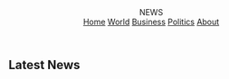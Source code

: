 <!DOCTYPE html>
<html lang="en">
<head>
  <meta charset="UTF-8" />
  <meta name="viewport" content="width=device-width,initial-scale=1" />
  <title>NEWS - Modern News Platform</title>
  <meta name="description" content="A modern news platform featuring the latest headlines and in-depth stories." />
  <link href="https://fonts.googleapis.com/css?family=Inter:400,700&display=swap" rel="stylesheet" />
  <link rel="stylesheet" href="styles.css" />
  <link rel="stylesheet" href="https://cdnjs.cloudflare.com/ajax/libs/font-awesome/6.4.2/css/all.min.css" />
</head>
<body>
  <div class="main-wrapper">
    <header class="main-header">
      <div class="header-left">
        <span class="logo-icon"><i class="fa fa-newspaper"></i></span>
        <span class="logo-title">NEWS</span>
      </div>
      <nav class="main-nav">
        <a href="#">Home</a>
        <a href="#">World</a>
        <a href="#">Business</a>
        <a href="#">Politics</a>
        <a href="#">About <i class="fa fa-chevron-right" style="font-size: 0.8em;"></i></a>
      </nav>
    </header>
    <div class="content-layout">
      <main class="content">
        <section class="latest-news">
          <h2>Latest News</h2>
          <div class="news-list">
            <div class="news-item
